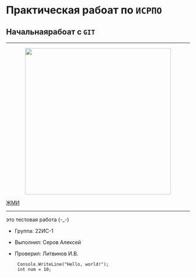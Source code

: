# Практическая рабоат по ``ИСРПО``  

## Начальнаярабоат с ``GIT``

-----

<p align="center"><img src="https://bigpicture.ru/wp-content/uploads/2015/11/nophotoshop29-800x532.jpg" width="400" ></p>

<p><a href="https://www.google.com/search?q=sdf&rlz=1C1GCEA_enRU1021RU1021&oq=sdf&gs_lcrp=EgZjaHJvbWUyDwgAEEUYORiDARixAxiABDINCAEQLhiDARixAxiABDIRCAIQABgBGAoYgwEYsQMYgAQyCggDEC4YsQMYgAQyBwgEEAAYgAQyBwgFEAAYgAQyBwgGEAAYgAQyCwgHEAAYARgKGIAEMgcICBAAGIAEMgsICRAAGAEYChiABNIBCDIwODVqMGo3qAIAsAIA&sourceid=chrome&ie=UTF-8">ЖМИ</a></p>

-----

это тестовая работа (-_-)

* Группа: 22ИС-1 
* Выполнил: Серов Алексей
* Проверил: Литвинов И.В.

       Console.WriteLine("Hello, world!");
       int num = 10;

